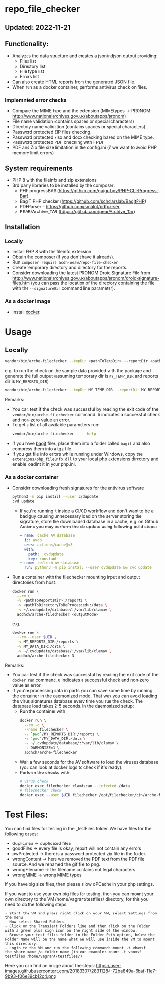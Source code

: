 ﻿# repo_file_checker 

## Updated: 2022-11-21

## Functionality:

* Analyzes the data structure and creates a json/ndjson output providing:
  * Files list
  * Directory list
  * File type list
  * Errors list
* Can also create HTML reports from the generated JSON file.
* When run as a docker container, performs antivirus check on files.

### Implemnted error checks

* Compare the MIME type and the extension (MIMEtypes -> PRONOM: http://www.nationalarchives.gov.uk/aboutapps/pronom)
* File name validation (contains spaces or special characters)
* Directory name validation (contains spaces or special characters)
* Password protected ZIP files checking.
* Password protected xlsx and docx checking based on the MIME type.
* Password protected PDF checking with FPDI
* PDF and Zip file size limitation in the config.ini (if we want to avoid PHP memory limit errors)
		
## System requirements

* PHP 8 with the fileinfo and zip extensions
* 3rd party libraries to be installed by the composer:
  * PHP progressBAR (https://github.com/guiguiboy/PHP-CLI-Progress-Bar)
  * BagIT PHP checker (https://github.com/scholarslab/BagItPHP)
  * PDFParser - https://github.com/smalot/pdfparser
  * PEAR/Archive_TAR (https://github.com/pear/Archive_Tar)
  
## Installation

### Locally

* Install PHP 8 with the fileinfo extension
* Obtain the [composer](https://getcomposer.org/) (if you don't have it already).
* Run `composer require acdh-oeaw/repo-file-checker`
* Create temporary directory and directory for the reports.
* Consider downloading the latest PRONOM Droid Signature File from http://www.nationalarchives.gov.uk/aboutapps/pronom/droid-signature-files.htm
  (you can pass the location of the directory containing the file with the `--signatureDir` command line parameter).

### As a docker image

* Install [docker](https://www.docker.com/).

# Usage

## Locally

```bash
vendor/bin/arche-filechecker --tmpDir <pathToTempDir> --reportDir <pathToReportsDir> <pathToDirectoryToBeProcessed> <outputMode>
```
e.g. to run the check on the sample data provided with the package and generate the full output (assuming temporary dir is `MY_TEMP_DIR` and reports dir is `MY_REPORTS_DIR`)
```bash
vendor/bin/arche-filechecker --tmpDir MY_TEMP_DIR --reportDir MY_REPORTS_DIR vendor/acdh-oeaw/repo-file-checker/_testFiles 3
```

Remarks:

* You can test if the check was successful by reading the exit code of the `vendor/bin/arche-filechecker` command.
  `0` indicates a successful check and non-zero value an error.
* To get a list of all available parameters run:
  ```bash
  vendor/bin/arche-filechecker -- --help
  ```
* If you have [bagit](https://en.wikipedia.org/wiki/BagIt) files, place them into a folder called `bagit` and also compress them into a tgz file.
* If you get file info errors while running under Windows, copy the `extensions/php_fileinfo.dll` to your local php extensions directory
  and enable loadint it in your php.ini.

### As a docker container

* Consider downloading fresh signatures for the antivirus software
  ```bash
  python3 -m pip install --user cvdupdate
  cvd update
  ```
  * If you're running it inside a CI/CD workflow and don't want to be a bad guy causing unnecessary load on the server storing the signature, store the downloaded database in a cache,
    e.g. on Github Actions you may perform the db update using following build steps:
    ```yaml
    - name: cache AV database
      id: avdb
      uses: actions/cache@v3
      with:
        path: .cvdupdate
        key: constant
    - name: refresh AV database
      run: python3 -m pip install --user cvdupdate && cvd update
    ```
    
* Run a container with the filechecker mounting input and output directories from host:
  ```bash
  docker run \
    --rm \
    -v <pathToReportsDir>:/reports \
    -v <pathToDirectoryToBeProcessed>:/data \
    -v ~/.cvdupdate/database/:/var/lib/clamav \
    acdhch/arche-filechecker <outputMode>
  ```
  e.g.
  ```bash
  docker run \
    --rm --user $UID \
    -v MY_REPORTS_DIR:/reports \
    -v MY_DATA_DIR:/data \
    -v ~/.cvdupdate/database/:/var/lib/clamav \
    acdhch/arche-filechecker 3
  ```

Remarks:

* You can test if the check was successful by reading the exit code of the `docker run` command.
  `0` indicates a successful check and non-zero value an error.
* If you're processing data in parts you can save some time by running the container in the daemonized mode.
  That way you can avoid loading the virus signatures database every time you run the check. The database load takes 2-5 seconds.
  In the daemonized setup:
    * Run the container with
      ```bash
      docker run \
        --rm -d \
        --name filechecker \
        -v `pwd`/MY_REPORTS_DIR:/reports \
        -v `pwd`/MY_DATA_DIR:/data \
        -v ~/.cvdupdate/database/:/var/lib/clamav \
        -e DAEMONIZE=1 \
        acdhch/arche-filechecker
      ```
    * Wait a few seconds for the AV software to load the viruses database (you can look at docker logs to check if it's ready).
    * Perform the checks with
      ```bash
      # virus check
      docker exec filechecker clamdscan --infected /data
      # filechecker check
      docker exec --user $UID filechecker /opt/filechecker/bin/arche-filechecker --tmpDir /tmp --reportDir /reports /data {mode}
      ```

# Test Files:

You can find files for testing in the _testFiles folder. We have files for the following cases:
  - duplicates -> duplicated files
  - goodFiles -> every file is okay, report will not contain any errors
  - pwProtected -> there is a password protected zip file in the folder.
  - wrongContent -> here we removed the PDF text from the PDF file source. And we renamed the gif file to png.
  - wrongFilename -> the filename contains not legal characters
  - wrongMIME -> wrong MIME types

  If you have big size files, then please allow oPCache in your php settings.
  
  If you want to use your own big files for testing, then you can mount your own directory to the VM /home/vagrant/testfiles/ directory, for this you need to do the following steps.

    - Start the VM and press right click on your VM, select Settings from the menu
    - Now select Shared Folders
    - Click on the Transient Folders line and then click on the Folder with a green plus sign icon on the right side of the window.
    - Browse your test files folder in the Folder Path option, below the Folder Name will be the name what we will use inside the VM to mount this directory.
    - Login to the VM and run the following command: mount -t vboxsf the_share_name /a_folder_name (in our example: mount -t vboxsf testfiles /home/vagrant/testfiles/)
Here you can find an image about the steps:
https://user-images.githubusercontent.com/20183307/28311284-72ba849a-6baf-11e7-9b93-f06e89cb12c4.png
  
